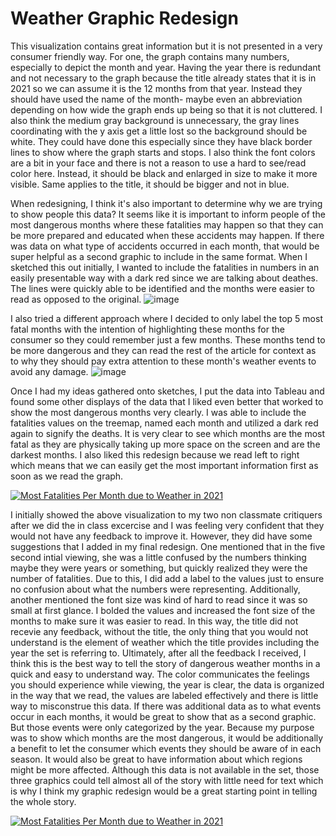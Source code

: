 # Weather Graphic Redesign
This visualization contains great information but it is not presented in a very consumer friendly way. For one, the graph contains many numbers, especially to depict the month and year. Having the year there is redundant and not necessary to the graph because the title already states that it is in 2021 so we can assume it is the 12 months from that year. Instead they should have used the name of the month- maybe even an abbreviation depending on how wide the graph ends up being so that it is not cluttered. I also think the medium gray background is unnecessary, the gray lines coordinating with the y axis get a little lost so the background should be white. They could have done this especially since they have black border lines to show where the graph starts and stops. I also think the font colors are a bit in your face and there is not a reason to use a hard to see/read color here. Instead, it should be black and enlarged in size to make it more visible. Same applies to the title, it should be bigger and not in blue.

When redesigning, I think it's also important to determine why we are trying to show people this data? It seems like it is important to inform people of the most dangerous months where these fatalities may happen so that they can be more prepared and educated when these accidents may happen. If there was data on what type of accidents occurred in each month, that would be super helpful as a second graphic to include in the same format. 
When I sketched this out initially, I wanted to include the fatalities in numbers in an easily presentable way with a dark red since we are talking about deathes. The lines were quickly able to be identified and the months were easier to read as opposed to the original. 
![image](https://user-images.githubusercontent.com/116730721/217403707-ca29020b-0251-43bb-b5d3-9918868b3816.png)

I also tried a different approach where I decided to only label the top 5 most fatal months with the intention of highlighting these months for the consumer so they could remember just a few months. These months tend to be more dangerous and they can read the rest of the article for context as to why they should pay extra attention to these month's weather events to avoid any damage. 
![image](https://user-images.githubusercontent.com/116730721/217403934-72ddfb73-f911-4b71-8c95-4264d5fabfbe.png)

Once I had my ideas gathered onto sketches, I put the data into Tableau and found some other displays of the data that I liked even better that worked to show the most dangerous months very clearly. I was able to include the fatalities values on the treemap, named each month and utilized a dark red again to signify the deaths. It is very clear to see which months are the most fatal as they are physically taking up more space on the screen and are the darkest months. I also liked this redesign because we read left to right which means that we can easily get the most important information first as soon as we read the graph. 
<div class='tableauPlaceholder' id='viz1675702791721' style='position: relative'><noscript><a href='#'><img alt='Most Fatalities Per Month due to Weather in 2021 ' src='https:&#47;&#47;public.tableau.com&#47;static&#47;images&#47;We&#47;WeatherMonthlyFatalities&#47;Sheet1&#47;1_rss.png' style='border: none' /></a></noscript><object class='tableauViz'  style='display:none;'><param name='host_url' value='https%3A%2F%2Fpublic.tableau.com%2F' /> <param name='embed_code_version' value='3' /> <param name='site_root' value='' /><param name='name' value='WeatherMonthlyFatalities&#47;Sheet1' /><param name='tabs' value='no' /><param name='toolbar' value='yes' /><param name='static_image' value='https:&#47;&#47;public.tableau.com&#47;static&#47;images&#47;We&#47;WeatherMonthlyFatalities&#47;Sheet1&#47;1.png' /> <param name='animate_transition' value='yes' /><param name='display_static_image' value='yes' /><param name='display_spinner' value='yes' /><param name='display_overlay' value='yes' /><param name='display_count' value='yes' /><param name='language' value='en-US' /><param name='filter' value='publish=yes' /></object></div>                
<script type='text/javascript'>                    
  var divElement = document.getElementById('viz1675702791721');                    
  var vizElement = divElement.getElementsByTagName('object')[0];                    
  vizElement.style.width='100%';vizElement.style.height=(divElement.offsetWidth*0.75)+'px';                    
  var scriptElement = document.createElement('script');                    
  scriptElement.src = 'https://public.tableau.com/javascripts/api/viz_v1.js';                    
  vizElement.parentNode.insertBefore(scriptElement, vizElement);                
</script>


I initially showed the above visualization to my two non classmate critiquers after we did the in class excercise and I was feeling very confident that they would not have any feedback to improve it. However, they did have some suggestions that I added in my final redesign. One mentioned that in the five second intial viewing, she was a little confused by the numbers thinking maybe they were years or something, but quickly realized they were the number of fatalities. Due to this, I did add a label to the values just to ensure no confusion about what the numbers were representing. Additionally, another mentioned the font size was kind of hard to read since it was so small at first glance. I bolded the values and increased the font size of the months to make sure it was easier to read. In this way, the title did not recevie any feedback, without the title, the only thing that you would not understand is the element of weather which the title provides including the year the set is referring to. 
Ultimately, after all the feedback I received, I think this is the best way to tell the story of dangerous weather months in a quick and easy to understand way. The color communicates the feelings you should experience while viewing, the year is clear, the data is organized in the way that we read, the values are labeled effectively and there is little way to misconstrue this data. If there was additional data as to what events occur in each months, it would be great to show that as a second graphic. But those events were only categorized by the year. Because my purpose was to show which months are the most dangerous, it would be additionally a benefit to let the consumer which events they should be aware of in each season. It would also be great to have information about which regions might be more affected. Although this data is not available in the set, those three graphics could tell almost all of the story with little need for text which is why I think my graphic redesign would be a great starting point in telling the whole story.
<div class='tableauPlaceholder' id='viz1675819405546' style='position: relative'><noscript><a href='#'><img alt='Most Fatalities Per Month due to Weather in 2021 ' src='https:&#47;&#47;public.tableau.com&#47;static&#47;images&#47;We&#47;WeatherMonthlyFatalitiesFinal&#47;Sheet1&#47;1_rss.png' style='border: none' /></a></noscript><object class='tableauViz'  style='display:none;'><param name='host_url' value='https%3A%2F%2Fpublic.tableau.com%2F' /> <param name='embed_code_version' value='3' /> <param name='site_root' value='' /><param name='name' value='WeatherMonthlyFatalitiesFinal&#47;Sheet1' /><param name='tabs' value='no' /><param name='toolbar' value='yes' /><param name='static_image' value='https:&#47;&#47;public.tableau.com&#47;static&#47;images&#47;We&#47;WeatherMonthlyFatalitiesFinal&#47;Sheet1&#47;1.png' /> <param name='animate_transition' value='yes' /><param name='display_static_image' value='yes' /><param name='display_spinner' value='yes' /><param name='display_overlay' value='yes' /><param name='display_count' value='yes' /><param name='language' value='en-US' /><param name='filter' value='publish=yes' /></object></div>                
<script type='text/javascript'>                    
  var divElement = document.getElementById('viz1675819405546');                    
  var vizElement = divElement.getElementsByTagName('object')[0];                    
  vizElement.style.width='100%';vizElement.style.height=(divElement.offsetWidth*0.75)+'px';                    
  var scriptElement = document.createElement('script');                    
  scriptElement.src = 'https://public.tableau.com/javascripts/api/viz_v1.js';                    
  vizElement.parentNode.insertBefore(scriptElement, vizElement);                
</script>
